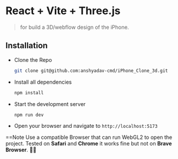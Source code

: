 # React + Vite + Three.js

> for build a 3D/webflow design of the iPhone.

## Installation

- Clone the Repo
  ```bash
  git clone git@github.com:anshyadav-cmd/iPhone_Clone_3d.git
  ```
- Install all dependencies
  ```bash
  npm install
  ```
- Start the development server
  ```bash
  npm run dev
  ```
- Open your browser and navigate to `http://localhost:5173`

==Note Use a compatible Browser that can run WebGL2 to open the project. Tested on **Safari** and **Chrome** it works fine but not on **Brave Browser**. ✌🏻

